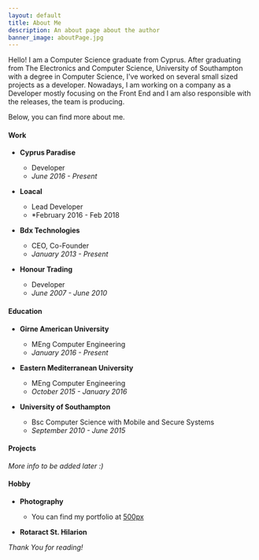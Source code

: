 ```yaml
---
layout: default
title: About Me
description: An about page about the author
banner_image: aboutPage.jpg
---
```


Hello! I am a Computer Science graduate from Cyprus. After graduating from The Electronics and Computer Science, University of Southampton with a degree in Computer Science, I've worked on several small sized projects as a developer. Nowadays, I am working on a company as a Developer mostly focusing on the Front End and I am also responsible with the releases, the team is producing.

Below, you can find more about me.

#### Work
- **Cyprus Paradise**
    - Developer
    - *June 2016 - Present*

- **Loacal**
    - Lead Developer
    - *February 2016 - Feb 2018

- **Bdx Technologies**
    - CEO, Co-Founder
    - *January 2013 - Present*

- **Honour Trading**
    - Developer
    - *June 2007 - June 2010*

#### Education
- **Girne American University**
    - MEng Computer Engineering
    - *January 2016 - Present*

- **Eastern Mediterranean University**
    - MEng Computer Engineering
    - *October 2015 - January 2016*

- **University of Southampton**
    - Bsc Computer Science with Mobile and Secure Systems
    - *September 2010 - June 2015*

#### Projects
*More info to be added later :)*

#### Hobby
- **Photography**
    - You can find my portfolio at [500px](http://www.500px.com)

- **Rotaract St. Hilarion**



*Thank You for reading!*
